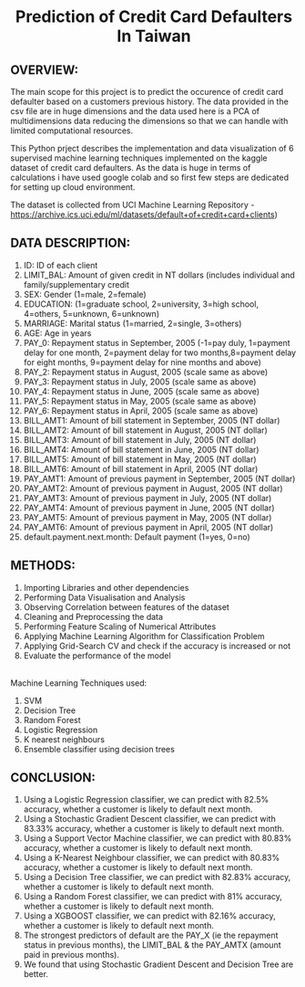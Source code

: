 # <p align = 'center'> Prediction of Credit Card Defaulters In Taiwan</p>

## OVERVIEW:
The main scope for this project is to predict the occurence of credit card defaulter based on a customers previous history.
The data provided in the csv file are in huge dimensions and the data used here is a PCA of multidimensions data reducing the dimensions so that we can handle with limited computational resources.

This Python prject describes the implementation and data visualization of 6 supervised machine learning techniques implemented on the kaggle dataset of credit card defaulters. As the data is huge in terms of calculations i have used google colab and so first few steps are dedicated for setting up cloud environment.

The dataset is collected from UCI Machine Learning Repository - 
https://archive.ics.uci.edu/ml/datasets/default+of+credit+card+clients)

## DATA DESCRIPTION:

1. ID: ID of each client
2. LIMIT_BAL: Amount of given credit in NT dollars (includes individual and family/supplementary credit
3. SEX: Gender (1=male, 2=female)
4. EDUCATION: (1=graduate school, 2=university, 3=high school, 4=others, 5=unknown, 6=unknown)
5. MARRIAGE: Marital status (1=married, 2=single, 3=others)
6. AGE: Age in years
7. PAY_0: Repayment status in September, 2005 (-1=pay duly, 1=payment delay for one month, 2=payment delay for two months,8=payment delay for eight months, 9=payment delay for nine months and above)
8. PAY_2: Repayment status in August, 2005 (scale same as above)
9. PAY_3: Repayment status in July, 2005 (scale same as above)
10. PAY_4: Repayment status in June, 2005 (scale same as above)
11. PAY_5: Repayment status in May, 2005 (scale same as above)
12. PAY_6: Repayment status in April, 2005 (scale same as above)
13. BILL_AMT1: Amount of bill statement in September, 2005 (NT dollar)
14. BILL_AMT2: Amount of bill statement in August, 2005 (NT dollar)
15. BILL_AMT3: Amount of bill statement in July, 2005 (NT dollar)
16. BILL_AMT4: Amount of bill statement in June, 2005 (NT dollar)
17. BILL_AMT5: Amount of bill statement in May, 2005 (NT dollar)
18. BILL_AMT6: Amount of bill statement in April, 2005 (NT dollar)
19. PAY_AMT1: Amount of previous payment in September, 2005 (NT dollar)
20. PAY_AMT2: Amount of previous payment in August, 2005 (NT dollar)
21. PAY_AMT3: Amount of previous payment in July, 2005 (NT dollar)
22. PAY_AMT4: Amount of previous payment in June, 2005 (NT dollar)
23. PAY_AMT5: Amount of previous payment in May, 2005 (NT dollar)
24. PAY_AMT6: Amount of previous payment in April, 2005 (NT dollar)
25. default.payment.next.month: Default payment (1=yes, 0=no)

## METHODS:

1. Importing Libraries and other dependencies
2. Performing Data Visualisation and Analysis
3. Observing Correlation between features of the dataset
4. Cleaning and Preprocessing the data
5. Performing Feature Scaling of Numerical Attributes
6. Applying Machine Learning Algorithm for Classification Problem 
7. Applying Grid-Search CV and check if the accuracy is increased or not
8. Evaluate the performance of the model

<br>
Machine Learning Techniques used:

1) SVM
2) Decision Tree
3) Random Forest
4) Logistic Regression
5) K nearest neighbours
6) Ensemble classifier using decision trees

## CONCLUSION:
1. Using a Logistic Regression classifier, we can predict with 82.5% accuracy, whether a customer is likely to default next month.
2. Using a Stochastic Gradient Descent classifier, we can predict with 83.33% accuracy, whether a customer is likely to default next month.
3. Using a Support Vector Machine classifier, we can predict with 80.83% accuracy, whether a customer is likely to default next month.
4. Using a K-Nearest Neighbour classifier, we can predict with 80.83% accuracy, whether a customer is likely to default next month.
5. Using a Decision Tree classifier, we can predict with 82.83% accuracy, whether a customer is likely to default next month.
6. Using a Random Forest classifier, we can predict with 81% accuracy, whether a customer is likely to default next month.
7. Using a XGBOOST classifier, we can predict with 82.16% accuracy, whether a customer is likely to default next month.
8. The strongest predictors of default are the PAY_X (ie the repayment status in previous months), the LIMIT_BAL & the PAY_AMTX (amount paid in previous months).
9. We found that using Stochastic Gradient Descent and Decision Tree are better.


